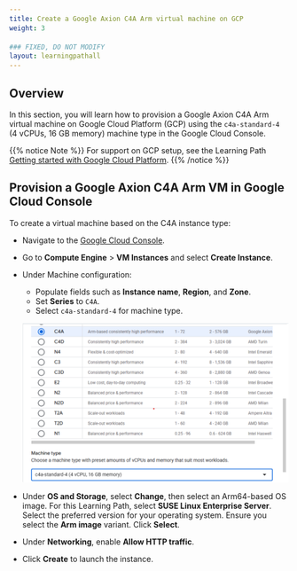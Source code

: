 ```yaml
---
title: Create a Google Axion C4A Arm virtual machine on GCP 
weight: 3

### FIXED, DO NOT MODIFY
layout: learningpathall
---
```


## Overview

In this section, you will learn how to provision a Google Axion C4A Arm virtual machine on Google Cloud Platform (GCP) using the `c4a-standard-4` (4 vCPUs, 16 GB memory) machine type in the Google Cloud Console.  

{{% notice Note %}}
For support on GCP setup, see the Learning Path [Getting started with Google Cloud Platform](https://learn.arm.com/learning-paths/servers-and-cloud-computing/csp/google/).
{{% /notice %}}

## Provision a Google Axion C4A Arm VM in Google Cloud Console

To create a virtual machine based on the C4A instance type:
- Navigate to the [Google Cloud Console](https://console.cloud.google.com/).
- Go to **Compute Engine** > **VM Instances** and select **Create Instance**. 
- Under Machine configuration:
   - Populate fields such as **Instance name**, **Region**, and **Zone**.
   - Set **Series** to `C4A`.
   - Select `c4a-standard-4` for machine type.

   ![Create a Google Axion C4A Arm virtual machine in the Google Cloud Console with c4a-standard-4 selected alt-text#center](images/gcp-vm.png "Creating a Google Axion C4A Arm virtual machine in Google Cloud Console")

- Under **OS and Storage**, select **Change**, then select an Arm64-based OS image. For this Learning Path, select **SUSE Linux Enterprise Server**. Select the preferred version for your operating system. Ensure you select the **Arm image** variant. Click **Select**.
- Under **Networking**, enable **Allow HTTP traffic**.
- Click **Create** to launch the instance.
